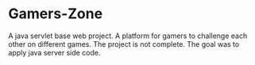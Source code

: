 # Gamers-Zone
A java servlet base web project. A platform for gamers to challenge each other on different games. 
The project is not complete. The goal was to apply java server side code. 
